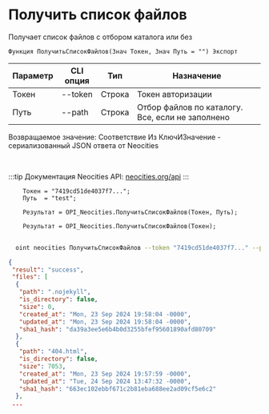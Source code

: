 ﻿---
sidebar_position: 4
---

# Получить список файлов
 Получает список файлов с отбором каталога или без



`Функция ПолучитьСписокФайлов(Знач Токен, Знач Путь = "") Экспорт`

  | Параметр | CLI опция | Тип | Назначение |
  |-|-|-|-|
  | Токен | --token | Строка | Токен авторизации |
  | Путь | --path | Строка | Отбор файлов по каталогу. Все, если не заполнено |

  
  Возвращаемое значение:   Соответствие Из КлючИЗначение - сериализованный JSON ответа от Neocities

<br/>

:::tip
Документация Neocities API: [neocities.org/api](https://neocities.org/api)
:::
<br/>


```bsl title="Пример кода"
    Токен = "7419cd51de4037f7...";
    Путь  = "test";

    Результат = OPI_Neocities.ПолучитьСписокФайлов(Токен, Путь);

    Результат = OPI_Neocities.ПолучитьСписокФайлов(Токен);
```



```sh title="Пример команды CLI"
    
  oint neocities ПолучитьСписокФайлов --token "7419cd51de4037f7..." --path %path%

```

```json title="Результат"
{
 "result": "success",
 "files": [
  {
   "path": ".nojekyll",
   "is_directory": false,
   "size": 0,
   "created_at": "Mon, 23 Sep 2024 19:58:04 -0000",
   "updated_at": "Mon, 23 Sep 2024 19:58:04 -0000",
   "sha1_hash": "da39a3ee5e6b4b0d3255bfef95601890afd80709"
  },
  {
   "path": "404.html",
   "is_directory": false,
   "size": 7053,
   "created_at": "Mon, 23 Sep 2024 19:57:59 -0000",
   "updated_at": "Tue, 24 Sep 2024 13:47:32 -0000",
   "sha1_hash": "663ec102ebbf671c2b81eba688ee2ad09cf5e6c2"
  },
 ...
```
